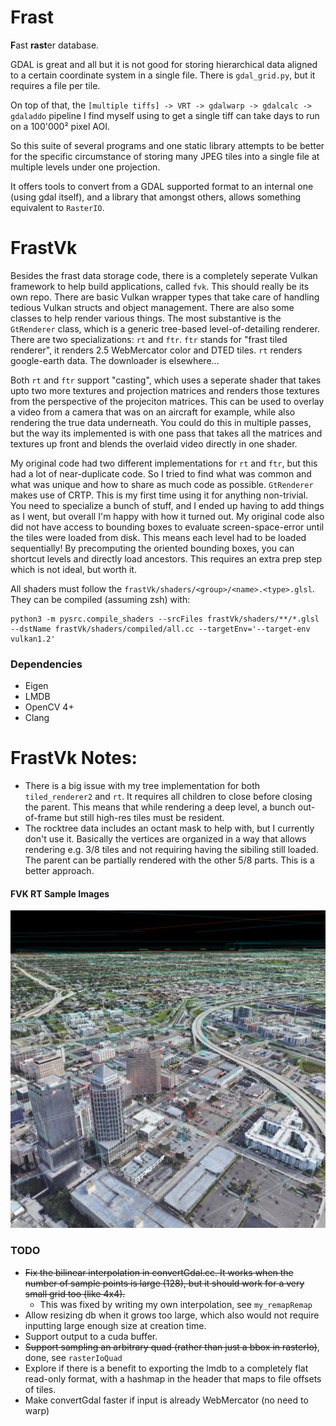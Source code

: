 # Frast
<b>F</b>ast <b>rast</b>er database.

GDAL is great and all but it is not good for storing hierarchical data aligned to a certain coordinate system in a single file.
There is `gdal_grid.py`, but it requires a file per tile.

On top of that, the `[multiple tiffs] -> VRT -> gdalwarp -> gdalcalc -> gdaladdo` pipeline I find myself using to get a single tiff can take days to run on a 100'000² pixel AOI.

So this suite of several programs and one static library attempts to be better for the specific circumstance of storing many JPEG tiles into a single file at multiple levels under one projection.

It offers tools to convert from a GDAL supported format to an internal one (using gdal itself), and a library that amongst others, allows something equivalent to `RasterIO`.

# FrastVk
Besides the frast data storage code, there is a completely seperate Vulkan framework to help build applications, called `fvk`. This should really be its own repo. There are basic Vulkan wrapper types that take care of handling tedious Vulkan structs and object management. There are also some classes to help render various things. The most substantive is the `GtRenderer` class, which is a generic tree-based level-of-detailing renderer. There are two specializations: `rt` and `ftr`. `ftr` stands for "frast tiled renderer", it renders 2.5 WebMercator color and DTED tiles. `rt` renders google-earth data. The downloader is elsewhere...

Both `rt` and `ftr` support "casting", which uses a seperate shader that takes upto two more textures and projection matrices and renders those textures from the perspective of the projeciton matrices. This can be used to overlay a video from a camera that was on an aircraft for example, while also rendering the true data underneath. You could do this in multiple passes, but the way its implemented is with one pass that takes all the matrices and textures up front and blends the overlaid video directly in one shader.

My original code had two different implementations for `rt` and `ftr`, but this had a lot of near-duplicate code. So I tried to find what was common and what was unique and how to share as much code as possible. `GtRenderer` makes use of CRTP. This is my first time using it for anything non-trivial. You need to specialize a bunch of stuff, and I ended up having to add things as I went, but overall I'm happy with how it turned out.
My original code also did not have access to bounding boxes to evaluate screen-space-error until the tiles were loaded from disk. This means each level had to be loaded sequentially! By precomputing the oriented bounding boxes, you can shortcut levels and directly load ancestors. This requires an extra prep step which is not ideal, but worth it.

All shaders must follow the `frastVk/shaders/<group>/<name>.<type>.glsl`. They can be compiled (assuming zsh) with:
```
python3 -m pysrc.compile_shaders --srcFiles frastVk/shaders/**/*.glsl --dstName frastVk/shaders/compiled/all.cc --targetEnv='--target-env vulkan1.2'
```


### Dependencies
  - Eigen
  - LMDB
  - OpenCV 4+
  - Clang


# FrastVk Notes:
  - There is a big issue with my tree implementation for both `tiled_renderer2` and `rt`. It requires all children to close before closing the parent. This means that while rendering a deep level, a bunch out-of-frame but still high-res tiles must be resident.
  - The rocktree data includes an octant mask to help with, but I currently don't use it. Basically the vertices are organized in a way that allows rendering e.g. 3/8 tiles and not requiring having the sibiling still loaded. The parent can be partially rendered with the other 5/8 parts. This is a better approach.

#### FVK RT Sample Images
![fvk rt example](/docs/fvk_rt.jpg)

### TODO
  - ~~Fix the bilinear interpolation in convertGdal.cc. It works when the number of sample points is large (128), but it should work for a very small grid too (like 4x4).~~
     - This was fixed by writing my own interpolation, see `my_remapRemap`
  - Allow resizing db when it grows too large, which also would not require inputting large enough size at creation time.
  - Support output to a cuda buffer.
  - ~~Support sampling an arbitrary quad (rather than just a bbox in rasterIo)~~, done, see `rasterIoQuad`
  - Explore if there is a benefit to exporting the lmdb to a completely flat read-only format, with a hashmap in the header that maps to file offsets of tiles.
  - Make convertGdal faster if input is already WebMercator (no need to warp)
